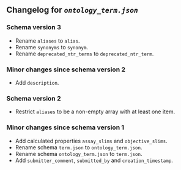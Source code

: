 ## Changelog for *`ontology_term.json`*

### Schema version 3

* Rename `aliases` to `alias`.
* Rename `synonyms` to `synonym`.
* Rename `deprecated_ntr_terms` to `deprecated_ntr_term`.

### Minor changes since schema version 2

* Add `description`.

### Schema version 2

* Restrict `aliases` to be a non-empty array with at least one item.

### Minor changes since schema version 1

* Add calculated properties `assay_slims` and `objective_slims`.
* Rename schema `term.json` to `ontology_term.json`.
* Rename schema `ontology_term.json` to `term.json`.
* Add `submitter_comment`, `submitted_by` and `creation_timestamp`.
